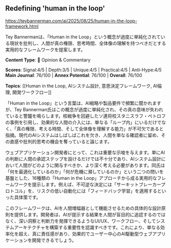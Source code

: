 ## Redefining 'human in the loop'

https://teybannerman.com/ai/2025/08/25/human-in-the-loop-framework.html

Tey Bannermanは、「Human in the Loop」という概念が過度に単純化されている現状を批判し、人間が真の権限、思考時間、全体像の理解を持つべきだとする実用的なフレームワークを提案します。

**Content Type**: 💭 Opinion & Commentary

**Scores**: Signal:4/5 | Depth:3/5 | Unique:4/5 | Practical:4/5 | Anti-Hype:4/5
**Main Journal**: 76/100 | **Annex Potential**: 76/100 | **Overall**: 76/100

**Topics**: [[Human in the Loop, AIシステム設計, 意思決定フレームワーク, AI倫理, 開発ワークフロー]]

「Human in the Loop」という言葉は、AI戦略や製品要件で頻繁に聞かれますが、Tey Bannerman氏はこの概念が過度に単純化され、その真の意味が失われていると警鐘を鳴らします。核戦争を回避したソ連将校スタニスラフ・ペトロフの事例を引用し、効果的な人間の介入には、単なる「ループ内」にいるだけでなく、「真の権限、考える時間、そして全体像を理解する能力」が不可欠であると指摘。現代のAIシステムはしばしばこれを欠き、人間を単なる確認者に留め、その直感や批判的思考の機会を奪っていると論じます。

ウェブアプリケーション開発者にとって、これは重要な示唆を与えます。単にAIの判断に人間の承認ステップを設けるだけでは不十分であり、AIシステム設計において人間がどのように関与すべきか、より深く考える必要があります。同氏は「何を最適化しているのか」「何が危機に瀕しているのか」という二つの問いを基盤とした、16種類の「Human in the Loop」アプローチから成る実用的なフレームワークを提示します。例えば、不可逆な決定には「サーキットブレーカープロトコル」を、リスクの低い自動化には「フィードバック学習」を適用するといった具体策です。

このフレームワークは、AIを人間増幅器として機能させるための具体的な設計原則を提供します。開発者は、AIが提示する結果を人間が盲目的に追認するのではなく、深い洞察と判断力を発揮できるようなUI/UX、ワークフロー、そしてシステムアーキテクチャを構築する重要性を認識すべきです。これにより、単なる効率化を超え、真に責任感があり、効果的でユーザー中心のAI駆動型ウェブアプリケーションを開発できるでしょう。